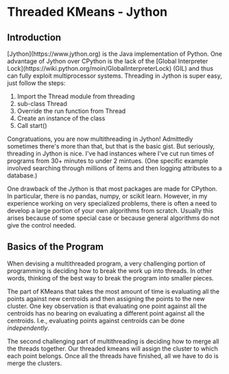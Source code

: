 <h1>Threaded KMeans - Jython</h1>
<h2>Introduction</h2>
[Jython](https://www.jython.org) is the Java implementation of Python. One advantage of Jython over CPython is
the lack of the [Global Interpreter Lock](https://wiki.python.org/moin/GlobalInterpreterLock) (GIL) and thus can fully
exploit multiprocessor systems. Threading in Jython is super easy, just follow the steps:
<ol>
	<li>Import the Thread module from threading</li>
	<li>sub-class Thread</li>
	<li>Override the run function from Thread</li>
	<li>Create an instance of the class</li>
	<li>Call start()</li>
</ol>
Congratuations, you are now multithreading in Jython! Admittedly sometimes there's more than that, but that is the basic gist.
But seriously, threading in Jython is nice. I've had instances where I've cut run times of programs from 30+ minutes to under 2 mintues.
(One specific example involved searching through millions of items and then logging attributes to a database.)

One drawback of the Jython is that most packages are made for CPython. In particular, there is no pandas, numpy, or scikit learn.
However, in my experience working on very specialized problems, there is often a need to develop a large portion of your own
algorithms from scratch. Usually this arises because of some special case or because general algorithms do not give the control needed.
<h2>Basics of the Program</h2>
When devising a multithreaded program, a very challenging portion of programming is deciding how to break the work up into threads. In other
words, thinking of the best way to break the program into smaller pieces.

The part of KMeans that takes the most amount of time is evaluating all the points against new centroids and then assigning the points to the new
cluster. One key observation is that evaluating one point against all the centroids has no bearing on evaluating a different point against all the centroids.
I.e., evaluating points against centroids can be done <i>independently</i>.

The second challenging part of multithreading is deciding how to merge all the threads together. 
Our threaded kmeans will assign the cluster to which each point belongs.
Once all the threads have finished, all we have to do is merge the clusters.
